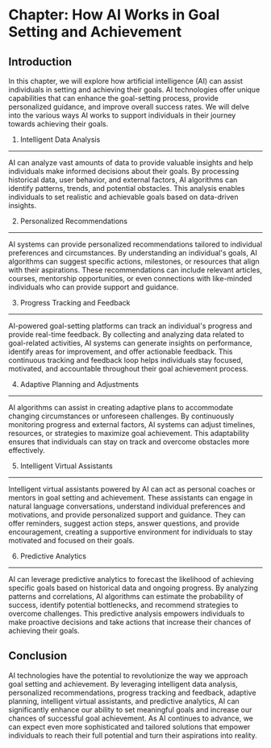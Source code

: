 Chapter: How AI Works in Goal Setting and Achievement
=====================================================

Introduction
------------

In this chapter, we will explore how artificial intelligence (AI) can assist individuals in setting and achieving their goals. AI technologies offer unique capabilities that can enhance the goal-setting process, provide personalized guidance, and improve overall success rates. We will delve into the various ways AI works to support individuals in their journey towards achieving their goals.

1. Intelligent Data Analysis
----------------------------

AI can analyze vast amounts of data to provide valuable insights and help individuals make informed decisions about their goals. By processing historical data, user behavior, and external factors, AI algorithms can identify patterns, trends, and potential obstacles. This analysis enables individuals to set realistic and achievable goals based on data-driven insights.

2. Personalized Recommendations
-------------------------------

AI systems can provide personalized recommendations tailored to individual preferences and circumstances. By understanding an individual's goals, AI algorithms can suggest specific actions, milestones, or resources that align with their aspirations. These recommendations can include relevant articles, courses, mentorship opportunities, or even connections with like-minded individuals who can provide support and guidance.

3. Progress Tracking and Feedback
---------------------------------

AI-powered goal-setting platforms can track an individual's progress and provide real-time feedback. By collecting and analyzing data related to goal-related activities, AI systems can generate insights on performance, identify areas for improvement, and offer actionable feedback. This continuous tracking and feedback loop helps individuals stay focused, motivated, and accountable throughout their goal achievement process.

4. Adaptive Planning and Adjustments
------------------------------------

AI algorithms can assist in creating adaptive plans to accommodate changing circumstances or unforeseen challenges. By continuously monitoring progress and external factors, AI systems can adjust timelines, resources, or strategies to maximize goal achievement. This adaptability ensures that individuals can stay on track and overcome obstacles more effectively.

5. Intelligent Virtual Assistants
---------------------------------

Intelligent virtual assistants powered by AI can act as personal coaches or mentors in goal setting and achievement. These assistants can engage in natural language conversations, understand individual preferences and motivations, and provide personalized support and guidance. They can offer reminders, suggest action steps, answer questions, and provide encouragement, creating a supportive environment for individuals to stay motivated and focused on their goals.

6. Predictive Analytics
-----------------------

AI can leverage predictive analytics to forecast the likelihood of achieving specific goals based on historical data and ongoing progress. By analyzing patterns and correlations, AI algorithms can estimate the probability of success, identify potential bottlenecks, and recommend strategies to overcome challenges. This predictive analysis empowers individuals to make proactive decisions and take actions that increase their chances of achieving their goals.

Conclusion
----------

AI technologies have the potential to revolutionize the way we approach goal setting and achievement. By leveraging intelligent data analysis, personalized recommendations, progress tracking and feedback, adaptive planning, intelligent virtual assistants, and predictive analytics, AI can significantly enhance our ability to set meaningful goals and increase our chances of successful goal achievement. As AI continues to advance, we can expect even more sophisticated and tailored solutions that empower individuals to reach their full potential and turn their aspirations into reality.
